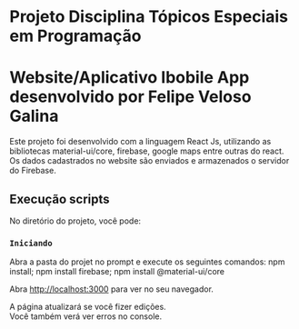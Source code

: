 # Projeto Disciplina Tópicos Especiais em Programação
# Website/Aplicativo Ibobile App desenvolvido por Felipe Veloso Galina

Este projeto foi desenvolvido com a linguagem React Js, utilizando as bibliotecas material-ui/core, firebase, google maps entre outras do react.
Os dados cadastrados no website são enviados e armazenados o servidor do Firebase.

## Execução scripts

No diretório do projeto, você pode:

### `Iniciando`

Abra a pasta do projet no prompt e execute os seguintes comandos:
npm install;
npm install firebase;
npm install @material-ui/core

Abra [http://localhost:3000](http://localhost:3000) para ver no seu navegador.

A página atualizará se você fizer edições.\
Você também verá ver erros no console.
